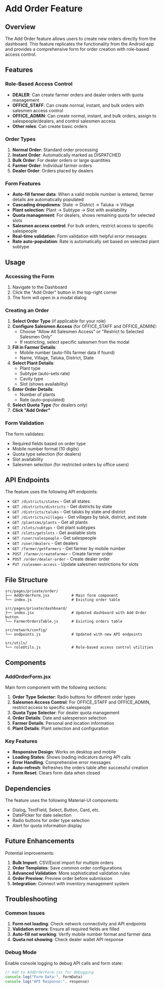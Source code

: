 # Add Order Feature

## Overview

The Add Order feature allows users to create new orders directly from the dashboard. This feature replicates the functionality from the Android app and provides a comprehensive form for order creation with role-based access control.

## Features

### Role-Based Access Control

- **DEALER**: Can create farmer orders and dealer orders with quota management
- **OFFICE_STAFF**: Can create normal, instant, and bulk orders with salesmen access control
- **OFFICE_ADMIN**: Can create normal, instant, and bulk orders, assign to salespeople/dealers, and control salesmen access
- **Other roles**: Can create basic orders

### Order Types

1. **Normal Order**: Standard order processing
2. **Instant Order**: Automatically marked as DISPATCHED
3. **Bulk Order**: For dealer orders or large quantities
4. **Farmer Order**: Individual farmer orders
5. **Dealer Order**: Orders placed by dealers

### Form Features

- **Auto-fill farmer data**: When a valid mobile number is entered, farmer details are automatically populated
- **Cascading dropdowns**: State → District → Taluka → Village
- **Plant selection**: Plant → Subtype → Slot with availability
- **Quota management**: For dealers, shows remaining quota for selected slots
- **Salesmen access control**: For bulk orders, restrict access to specific salespeople
- **Real-time validation**: Form validation with helpful error messages
- **Rate auto-population**: Rate is automatically set based on selected plant subtype

## Usage

### Accessing the Form

1. Navigate to the Dashboard
2. Click the "Add Order" button in the top-right corner
3. The form will open in a modal dialog

### Creating an Order

1. **Select Order Type** (if applicable for your role)
2. **Configure Salesmen Access** (for OFFICE_STAFF and OFFICE_ADMIN):
   - Choose "Allow All Salesmen Access" or "Restrict to Selected Salesmen Only"
   - If restricting, select specific salesmen from the modal
3. **Fill in Farmer Details**:
   - Mobile number (auto-fills farmer data if found)
   - Name, Village, Taluka, District, State
4. **Select Plant Details**:
   - Plant type
   - Subtype (auto-sets rate)
   - Cavity type
   - Slot (shows availability)
5. **Enter Order Details**:
   - Number of plants
   - Rate (auto-populated)
6. **Select Quota Type** (for dealers only)
7. **Click "Add Order"**

### Form Validation

The form validates:

- Required fields based on order type
- Mobile number format (10 digits)
- Quota type selection (for dealers)
- Slot availability
- Salesmen selection (for restricted orders by office users)

## API Endpoints

The feature uses the following API endpoints:

- `GET /districts/states` - Get all states
- `GET /districts/districts` - Get districts by state
- `GET /districts/taluks` - Get taluks by state and district
- `GET /districts/villages` - Get villages by taluk, district, and state
- `GET /plantcms/plants` - Get all plants
- `GET /slots/subtyps` - Get plant subtypes
- `GET /slots/getslots` - Get available slots
- `GET /user/salespeople` - Get salespeople
- `GET /user/dealers` - Get dealers
- `GET /farmer/getFarmers` - Get farmer by mobile number
- `POST /farmer/createFarmer` - Create farmer order
- `POST /order/dealer-order` - Create dealer order
- `PUT /salesmen-access` - Update salesmen restrictions for slots

## File Structure

```
src/pages/private/order/
├── AddOrderForm.jsx          # Main form component
└── index.js                  # Existing order table

src/pages/private/dashboard/
├── index.jsx                 # Updated dashboard with Add Order button
└── FarmerOrdersTable.js      # Existing orders table

src/network/config/
└── endpoints.js              # Updated with new API endpoints

src/utils/
└── roleUtils.js              # Role-based access control utilities
```

## Components

### AddOrderForm.jsx

Main form component with the following sections:

1. **Order Type Selector**: Radio buttons for different order types
2. **Salesmen Access Control**: For OFFICE_STAFF and OFFICE_ADMIN, restrict access to specific salespeople
3. **Quota Type Selector**: For dealer quota management
4. **Order Details**: Date and salesperson selection
5. **Farmer Details**: Personal and location information
6. **Plant Details**: Plant selection and configuration

### Key Features

- **Responsive Design**: Works on desktop and mobile
- **Loading States**: Shows loading indicators during API calls
- **Error Handling**: Comprehensive error messages
- **Auto-refresh**: Refreshes the orders table after successful creation
- **Form Reset**: Clears form data when closed

## Dependencies

The feature uses the following Material-UI components:

- Dialog, TextField, Select, Button, Card, etc.
- DatePicker for date selection
- Radio buttons for order type selection
- Alert for quota information display

## Future Enhancements

Potential improvements:

1. **Bulk Import**: CSV/Excel import for multiple orders
2. **Order Templates**: Save common order configurations
3. **Advanced Validation**: More sophisticated validation rules
4. **Order Preview**: Preview order before submission
5. **Integration**: Connect with inventory management system

## Troubleshooting

### Common Issues

1. **Form not loading**: Check network connectivity and API endpoints
2. **Validation errors**: Ensure all required fields are filled
3. **Auto-fill not working**: Verify mobile number format and farmer data
4. **Quota not showing**: Check dealer wallet API response

### Debug Mode

Enable console logging to debug API calls and form state:

```javascript
// Add to AddOrderForm.jsx for debugging
console.log("Form Data:", formData)
console.log("API Response:", response)
```
